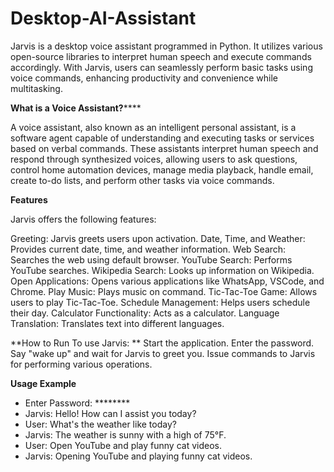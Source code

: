 # Desktop-AI-Assistant

Jarvis is a desktop voice assistant programmed in Python. It utilizes various open-source libraries to interpret human speech and execute commands accordingly. With Jarvis, users can seamlessly perform basic tasks using voice commands, enhancing productivity and convenience while multitasking.

**What is a Voice Assistant?******

A voice assistant, also known as an intelligent personal assistant, is a software agent capable of understanding and executing tasks or services based on verbal commands. These assistants interpret human speech and respond through synthesized voices, allowing users to ask questions, control home automation devices, manage media playback, handle email, create to-do lists, and perform other tasks via voice commands.

**Features**

Jarvis offers the following features:

Greeting: Jarvis greets users upon activation.
Date, Time, and Weather: Provides current date, time, and weather information.
Web Search: Searches the web using default browser.
YouTube Search: Performs YouTube searches.
Wikipedia Search: Looks up information on Wikipedia.
Open Applications: Opens various applications like WhatsApp, VSCode, and Chrome.
Play Music: Plays music on command.
Tic-Tac-Toe Game: Allows users to play Tic-Tac-Toe.
Schedule Management: Helps users schedule their day.
Calculator Functionality: Acts as a calculator.
Language Translation: Translates text into different languages.


**How to Run
To use Jarvis:
**
Start the application.
Enter the password.
Say "wake up" and wait for Jarvis to greet you.
Issue commands to Jarvis for performing various operations.


**Usage Example**

- Enter Password: ********
- Jarvis: Hello! How can I assist you today?
- User: What's the weather like today?
- Jarvis: The weather is sunny with a high of 75°F.
- User: Open YouTube and play funny cat videos.
- Jarvis: Opening YouTube and playing funny cat videos.











